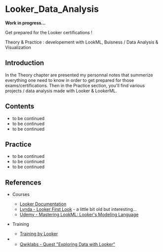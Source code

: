 # Looker_Data_Analysis
__Work in progress...__

Get prepared for the Looker certifications ! 

Theory &amp; Practice : developement with LookML, Buisness / Data Analysis & Visualization

## Introduction
In the Theory chapter are presented my personnal notes that summerize everything one need to know in order to get prepared for those exams/certifications. Then in the Practice section, you'll find various projects / data analysis made with Looker & LookerML.

## Contents
- to be continued
- to be continued
- to be continued

## Practice
- to be continued
- to be continued
- to be continued

## References
- Courses
  - [Looker Documentation](https://docs.looker.com/) 
  - [Lynda - Looker First Look](https://anonym.to/?https://www.lynda.com/Looker-tutorials/Looker-First-Look/585255-2.html) - a little bit old but interesting...
  - [Udemy - Mastering LookML: Looker's Modeling Language](https://anonym.to/?https://www.udemy.com/course/looker-lookml/)

- Training
  - [Training by Looker](https://training.looker.com/) 
- - [Qwiklabs - Quest "Exploring Data with Looker"](https://www.qwiklabs.com/quests/165)

